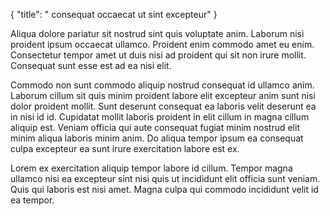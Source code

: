 {
  "title": " consequat occaecat ut sint excepteur"
}

Aliqua dolore pariatur sit nostrud sint quis voluptate anim. Laborum nisi proident ipsum occaecat ullamco. Proident enim commodo amet eu enim. Consectetur tempor amet ut duis nisi ad proident qui sit non irure mollit. Consequat sunt esse est ad ea nisi elit.

Commodo non sunt commodo aliquip nostrud consequat id ullamco anim. Laborum cillum sit quis minim proident labore elit excepteur anim sunt nisi dolor proident mollit. Sunt deserunt consequat ea laboris velit deserunt ea in nisi id id. Cupidatat mollit laboris proident in elit cillum in magna cillum aliquip est. Veniam officia qui aute consequat fugiat minim nostrud elit minim aliqua laboris minim anim. Do aliqua tempor ipsum ea consequat culpa excepteur ea sunt irure exercitation labore est ex.

Lorem ex exercitation aliquip tempor labore id cillum. Tempor magna ullamco nisi ea excepteur sint nisi quis ut incididunt elit officia sunt veniam. Quis qui laboris est nisi amet. Magna culpa qui commodo incididunt velit id ea tempor.